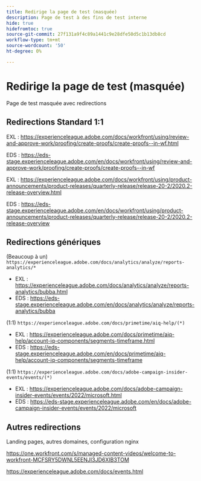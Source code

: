 ```yaml
---
title: Redirige la page de test (masquée)
description: Page de test à des fins de test interne
hide: true
hidefromtoc: true
source-git-commit: 27f131a9f4c89a1441c9e28dfe50d5c1b13db8cd
workflow-type: tm+mt
source-wordcount: '50'
ht-degree: 0%

---
```


# Redirige la page de test (masquée)

Page de test masquée avec redirections

## Redirections Standard 1:1

EXL : <https://experienceleague.adobe.com/docs/workfront/using/review-and-approve-work/proofing/create-proofs/create-proofs--in-wf.html>

EDS : <https://eds-stage.experienceleague.adobe.com/en/docs/workfront/using/review-and-approve-work/proofing/create-proofs/create-proofs--in-wf>

EXL : <https://experienceleague.adobe.com/docs/workfront/using/product-announcements/product-releases/quarterly-release/release-20-2/2020.2-release-overview.html>

EDS : <https://eds-stage.experienceleague.adobe.com/en/docs/workfront/using/product-announcements/product-releases/quarterly-release/release-20-2/2020.2-release-overview>

## Redirections génériques

(Beaucoup à un) `https://experienceleague.adobe.com/docs/analytics/analyze/reports-analytics/*`

* EXL : <https://experienceleague.adobe.com/docs/analytics/analyze/reports-analytics/bubba.html>
* EDS : <https://eds-stage.experienceleague.adobe.com/en/docs/analytics/analyze/reports-analytics/bubba>

(1:1) `https://experienceleague.adobe.com/docs/primetime/aiq-help/(*)`

* EXL : <https://experienceleague.adobe.com/docs/primetime/aiq-help/account-iq-components/segments-timeframe.html>
* EDS : <https://eds-stage.experienceleague.adobe.com/en/docs/primetime/aiq-help/account-iq-components/segments-timeframe>

(1:1) `https://experienceleague.adobe.com/docs/adobe-campaign-insider-events/events/(*)`

* EXL : <https://experienceleague.adobe.com/docs/adobe-campaign-insider-events/events/2022/microsoft.html>
* EDS : <https://eds-stage.experienceleague.adobe.com/en/docs/adobe-campaign-insider-events/events/2022/microsoft>

## Autres redirections

Landing pages, autres domaines, configuration nginx

<https://one.workfront.com/s/managed-content-videos/welcome-to-workfront-MCFSRY5DWNL5EENJI3JD6XIB3TOM>

<https://experienceleague.adobe.com/docs/events.html>
